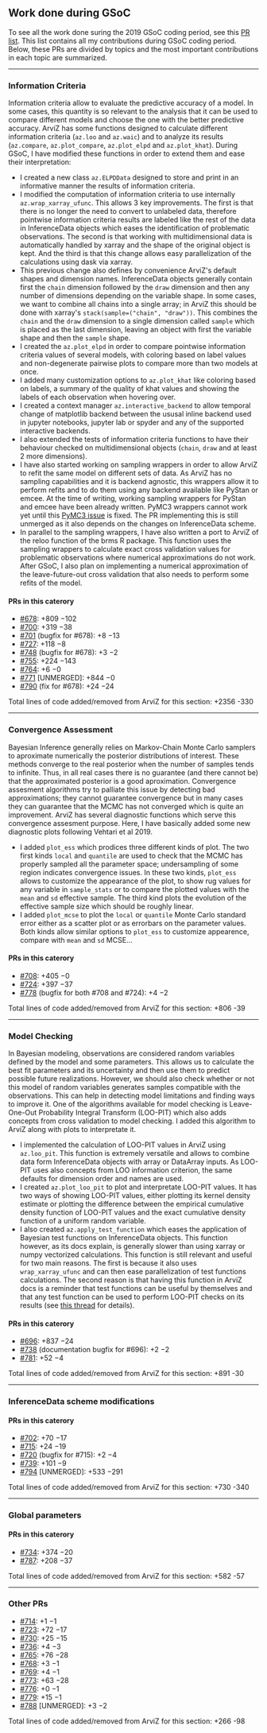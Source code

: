 ## Work done during GSoC
To see all the work done suring the 2019 GSoC coding period, see this 
[PR list](https://github.com/arviz-devs/arviz/pulls?page=1&q=is%3Apr+author%3AOriolAbril+archived%3Afalse+label%3AGSOC&utf8=%E2%9C%93).
This list contains all my contributions during GSoC coding period. Below, these PRs are divided by topics and the most important contributions in each topic are summarized.

---
### Information Criteria

Information criteria allow to evaluate the predictive accuracy of a model. In some cases, this quantity is so 
relevant to the analysis that it can be used to compare 
different models and choose the one with the better predictive accuracy. ArviZ has some functions designed to calculate 
different information criteria (`az.loo` and `az.waic`) and to analyze its results (`az.compare`, `az.plot_compare`, 
`az.plot_elpd` and `az.plot_khat`). During GSoC, I have modified these functions in order to extend them and ease 
their interpretation:

* I created a new class `az.ELPDData` designed to store and print in an informative manner the results of information
criteria. 
* I modified the computation of information criteria to use internally `az.wrap_xarray_ufunc`. This allows 3 key improvements.
The first is that there is no longer the need to convert to unlabeled data, therefore pointwise information criteria 
results are labeled like the rest of the data in InferenceData objects which eases the identification of problematic
observations. The second is that working with multidimensional data is automatically handled by xarray and the shape of 
the original object is kept. And the third is that this change allows easy parallelization of the calculations using 
dask via xarray. 
* This previous change also defines by convenience ArviZ's default shapes and dimension names. InferenceData objects 
generally contain first the `chain` dimension followed by the `draw` dimension and then any number of dimensions depending
on the variable shape. In some cases, we want to combine all chains into a single array; in ArviZ this should be 
done with xarray's `stack(sample=("chain", "draw"))`. This combines the `chain` and the `draw` dimension to a single 
dimension called `sample` which is placed as the last dimension, leaving an object with first the variable shape and then 
the `sample` shape. 
* I created the `az.plot_elpd` in order to compare pointwise information criteria values of several models, with 
coloring based on label values and non-degenerate pairwise plots to compare more than two models at once.
* I added many customization options to `az.plot_khat` like coloring based on labels, a summary of the quality of khat 
values and showing the labels of each observation when hovering over. 
* I created a context manager `az.interactive_backend` to allow temporal change of matplotlib backend between the ususal inline backend used in jupyter notebooks, jupyter lab or spyder and any of the supported interactive backends.
* I also extended the tests of information criteria functions to have their behaviour checked on multidimensional objects (`chain`, `draw` and at least 2 more dimensions).
* I have also started working on sampling wrappers in order to allow ArviZ to refit the same model on different sets of data.
As ArviZ has no sampling capabilities and it is backend agnostic, this wrappers allow it to perform refits and to do them 
using any backend available like PyStan or emcee. At the time of writing, working sampling wrappers for PyStan and emcee 
have been already written. PyMC3 wrappers cannot work yet until this [PyMC3 issue](https://github.com/pymc-devs/pymc3/issues/3007) is fixed. The PR implementing this is still unmerged as it also depends on the changes on InferenceData scheme.
* In parallel to the sampling wrappers, I have also written a port to ArviZ of the reloo function of the brms R package. 
This function uses the sampling wrappers to calculate exact cross validation values for problematic observations where 
numerical approximations do not work. After GSoC, I also plan on implementing a numerical approximation of the 
leave-future-out cross validation that also needs to perform some refits of the model.


#### PRs in this caterory
* [#678](https://github.com/arviz-devs/arviz/pull/678): +809 −102
* [#700](https://github.com/arviz-devs/arviz/pull/700): +319 −38
* [#701](https://github.com/arviz-devs/arviz/pull/701) (bugfix for #678): +8 −13
* [#727](https://github.com/arviz-devs/arviz/pull/727): +118 −8
* [#748](https://github.com/arviz-devs/arviz/pull/748) (bugfix for #678): +3 −2
* [#755](https://github.com/arviz-devs/arviz/pull/755): +224 −143
* [#764](https://github.com/arviz-devs/arviz/pull/764): +6 −0
* [#771](https://github.com/arviz-devs/arviz/pull/771) [UNMERGED]: +844 −0
* [#790](https://github.com/arviz-devs/arviz/pull/790) (fix for #678): +24 −24

Total lines of code added/removed from ArviZ for this section: +2356 -330

---
### Convergence Assessment

Bayesian Inference generally relies on Markov-Chain Monte Carlo samplers to aproximate numerically the posterior distributions
of interest. These methods converge to the real posterior when the number of samples tends to infinite. Thus, in all real cases 
there is no guarantee (and there cannot be) that the approximated posterior is a good aproximation. Convergence assesment 
algorithms try to palliate this issue by detecting bad approximations; they cannot guarantee convergence but in many cases 
they can guarantee that the MCMC has not converged which is quite an improvement. ArviZ has several diagnostic functions which
serve this convergence assesment purpose. Here, I have basically added some new diagnostic plots following Vehtari et al 2019.

* I added `plot_ess` which prodices three different kinds of plot. The two first kinds `local` and `quantile` are used to check
that the MCMC has properly sampled all the parameter space; undersampling of some region indicates convergence issues. In 
these two kinds, `plot_ess` allows to customize the appearance of the plot, to show rug values for any variable in 
`sample_stats` or to compare the plotted values with the `mean` and `sd` effective sample. The third kind plots the evolution 
of the effective sample size which should be roughly linear. 
* I added `plot_mcse` to plot the `local` or `quantile` Monte Carlo standard error either as a scatter plot or as errorbars
on the parameter values. Both kinds allow similar options to `plot_ess` to customize appearence, compare with `mean` and `sd` MCSE...

#### PRs in this caterory
* [#708](https://github.com/arviz-devs/arviz/pull/708): +405 −0
* [#724](https://github.com/arviz-devs/arviz/pull/724): +397 −37
* [#778](https://github.com/arviz-devs/arviz/pull/778) (bugfix for both #708 and #724): +4 −2

Total lines of code added/removed from ArviZ for this section: +806 -39

---
### Model Checking

In Bayesian modeling, observations are considered random variables defined by the model and some parameters. This allows
us to calculate the best fit parameters and its uncertainty and then use them to predict possible future realizations.
However, we should also check whether or not this model of random variables generates samples compatible with the observations.
This can help in detecting model limitations and finding ways to improve it. One of the algorithms available for model 
checking is Leave-One-Out Probability Integral Transform (LOO-PIT) which also adds concepts from cross validation to model
checking. I added this algorithm to ArviZ along with plots to interpretate it.

* I implemented the calculation of LOO-PIT values in ArviZ using `az.loo_pit`. This function is extremely versatile and 
allows to combine data form InferenceData objects with array or DataArray inputs. As LOO-PIT uses also concepts from LOO 
information criterion, the same defaults for dimension order and names are used.
* I created `az.plot_loo_pit` to plot and interpretate LOO-PIT values. It has two ways of showing LOO-PIT values, either 
plotting its kernel density estimate or plotting the difference between the empirical cumulative density function of 
LOO-PIT values and the exact cumulative density function of a uniform random variable.
* I also created `az.apply_test_function` which eases the application of Bayesian test functions on InferenceData objects.
This function however, as its docs explain, is generally slower than using xarray or numpy vectorized calculations. This 
function is still relevant and useful for two main reasons. The first is because it also uses `wrap_xarray_ufunc` and can
then ease parallelization of test functions calculations. The second reason is that having this function in ArviZ docs is 
a reminder that test functions can be useful by themselves and that any test function can be used to perform LOO-PIT checks
on its results (see [this thread](https://discourse.mc-stan.org/t/loo-pit-algorithm-applicability/9245) for details).

#### PRs in this caterory
* [#696](https://github.com/arviz-devs/arviz/pull/696): +837 −24
* [#738](https://github.com/arviz-devs/arviz/pull/738) (documentation bugfix for #696): +2 −2
* [#781](https://github.com/arviz-devs/arviz/pull/781): +52 −4

Total lines of code added/removed from ArviZ for this section: +891 -30

---
### InferenceData scheme modifications

#### PRs in this caterory
* [#702](https://github.com/arviz-devs/arviz/pull/702): +70 −17
* [#715](https://github.com/arviz-devs/arviz/pull/715): +24 −19
* [#720](https://github.com/arviz-devs/arviz/pull/720) (bugfix for #715): +2 −4
* [#739](https://github.com/arviz-devs/arviz/pull/739): +101 −9
* [#794](https://github.com/arviz-devs/arviz/pull/794) [UNMERGED]: +533 −291

Total lines of code added/removed from ArviZ for this section: +730 -340

---
### Global parameters

#### PRs in this caterory
* [#734](https://github.com/arviz-devs/arviz/pull/734): +374 −20
* [#787](https://github.com/arviz-devs/arviz/pull/787): +208 −37

Total lines of code added/removed from ArviZ for this section: +582 -57

---

### Other PRs

* [#714](https://github.com/arviz-devs/arviz/pull/714): +1 −1
* [#723](https://github.com/arviz-devs/arviz/pull/723): +72 −17
* [#730](https://github.com/arviz-devs/arviz/pull/730): +25 −15
* [#736](https://github.com/arviz-devs/arviz/pull/736): +4 −3
* [#765](https://github.com/arviz-devs/arviz/pull/765): +76 −28
* [#768](https://github.com/arviz-devs/arviz/pull/768): +3 −1
* [#769](https://github.com/arviz-devs/arviz/pull/769): +4 −1 
* [#773](https://github.com/arviz-devs/arviz/pull/773): +63 −28
* [#776](https://github.com/arviz-devs/arviz/pull/776): +0 −1
* [#779](https://github.com/arviz-devs/arviz/pull/779): +15 −1
* [#788](https://github.com/arviz-devs/arviz/pull/788) [UNMERGED]: +3 −2

Total lines of code added/removed from ArviZ for this section: +266 -98


